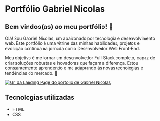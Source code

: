 # Portfólio Gabriel Nicolas 
## Bem vindos(as) ao meu portfólio! 🎉

Olá! Sou Gabriel Nicolas, um apaixonado por tecnologia e desenvolvimento web. Este portfólio é uma vitrine das minhas habilidades, projetos e evolução contínua na jornada como Desenvolvedor Web Front-End. 

Meu objetivo é me tornar um desenvolvedor Full-Stack completo, capaz de criar soluções robustas e inovadoras que façam a diferença. Estou constantemente aprendendo e me adaptando às novas tecnologias e tendências do mercado. 🚀

[<img src="./tela-portfolio-github.gif" alt="Gif da Landing Page do portólio de Gabriel Nicolas">](https://gabrielnicolasr.github.io/portfolio/)

## Tecnologias utilizadas
- HTML
- CSS

